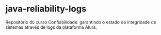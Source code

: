 # java-reliability-logs
Repositório do curso Confiabilidade: garantindo o estado de integridade de sistemas através de logs da plataforma Alura.
